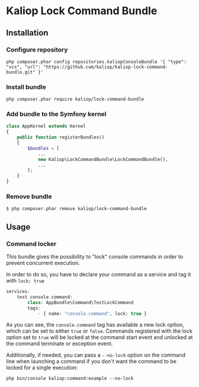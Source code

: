 # Kaliop Lock Command Bundle

## Installation

### Configure repository

```
php composer.phar config repositories.kaliopConsoleBundle '{ "type": "vcs", "url": "https://github.com/kaliop/kaliop-lock-command-bundle.git" }'
```

### Install bundle

```
php composer.phar require kaliop/lock-command-bundle
```

### Add bundle to the Symfony kernel

```php
class AppKernel extends Kernel
{
    public function registerBundles()
    {
        $bundles = [
            ...
            new Kaliop\LockCommandBundle\LockCommandBundle(),
            ...
        ];
    }
}
```

### Remove bundle

```
$ php composer.phar remove kaliop/lock-command-bundle
```

## Usage

### Command locker

This bundle gives the possibility to "lock" console commands in order to prevent concurrent execution.

In order to do so, you have to declare your command as a service and tag it with `lock: true`

```php
services:
    test.console.command:
        class: AppBundle\Command\TestLockCommand
        tags:
            - { name: "console.command", lock: true }
```

As you can see, the `console.command` tag has available a new lock option, which can be set to either `true` or `false`.
Commands registered with the lock option set to `true` will be locked at the command start event and unlocked at the command terminate or exception event.

Additionally, if needed, you can pass a `--no-lock` option on the command line when launching a command if you don't want the command to be locked for a single execution:
```
php bin/console kaliop:command:example --no-lock
```
